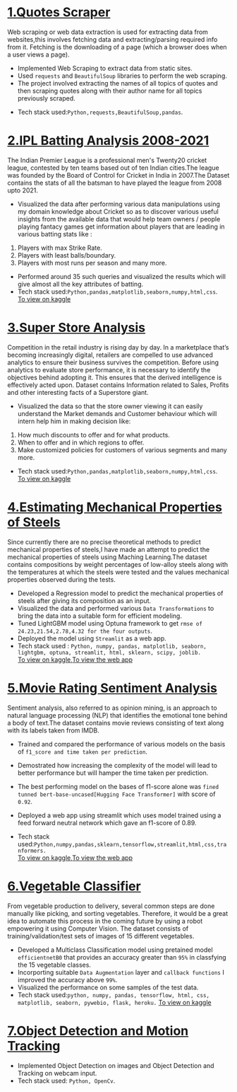 
# [1.Quotes Scraper](https://github.com/ashwinshetgaonka/Web-Quotes-Scraper)
Web scraping or web data extraction is used for extracting data from websites,this involves fetching data and extracting/parsing required info from it. Fetching is the downloading of a page (which a browser does when a user views a page).

* Implemented Web Scraping to extract data from static sites.
* Used `requests` and `BeautifulSoup` libraries to perform the web scraping.
* The project involved extracting the names of all topics of quotes and then scraping quotes along with their author name for all topics
  previously scraped.<br>
<!-- * Deployed the project using streamlit as a Web app. -->
* Tech stack used:`Python,requests,BeautifulSoup,pandas`.<br>
<!--   [To view the web app](https://share.streamlit.io/ashwinshetgnkar/web-quotes-scraper/main/app.py) -->

  



# [2.IPL Batting Analysis 2008-2021](https://github.com/ashwinshetgakar/Data-Visualization-Projects/tree/main/IPL%20Batting%20Analysis%202008-2021)                                      
 
The Indian Premier League is a professional men's Twenty20 cricket league, contested by ten teams based out of ten Indian cities.The league was founded by the Board of Control for Cricket in India in 2007.The Dataset contains the stats of all the batsman to have played the league from 2008 upto 2021.

* Visualized the data after performing various data manipulations using my domain knowledge about Cricket so as to discover various useful insights from the available data that would help team owners / people playing fantacy games get information about players that are leading in various batting stats like :
1. Players with max Strike Rate.
2. Players with least balls/boundary.
3. Players with most runs per season and many more.<br>
* Performed around 35 such queries and visualized the results which will give almost all the key attributes of batting.<br>
* Tech stack used:`Python,pandas,matplotlib,seaborn,numpy,html,css`.<br>
  [To view on kaggle](https://www.kaggle.com/code/ashwinshetgakar/ipl-batting-analysis-2008-2021)
  


# [3.Super Store Analysis](https://github.com/ashwinshgaonkar/Data-Visualization-Projects/tree/main/Super%20Store%20Analysis)
Competition in the retail industry is rising day by day. In a marketplace that’s becoming increasingly digital, retailers are compelled to use advanced analytics to ensure their business survives the competition. Before using analytics to evaluate store performance, 
it is necessary to identify the objectives behind adopting it. This ensures that the derived intelligence is effectively acted upon.
Dataset contains Information related to Sales, Profits and other interesting facts of a Superstore giant.

* Visualized the data so that the store owner viewing it can easily understand the Market demands and Customer behaviour which will intern help him in making decision like:

1. How much discounts to offer and for what products.
2. When to offer and in which regions to offer.
3. Make customized policies for customers of various segments and many more.<br>
*  Tech stack used:`Python,pandas,matplotlib,seaborn,numpy,html,css`.<br>
   [To view on kaggle](https://www.kaggle.com/co/ashwinshetonkar/super-store-analysis-data-visual-seaborn) 
   


<!-- # [4.Road Deaths Analysis](https://github.com/ashwihetgaonkar/Data-Visualization-Projects/tree/main/Road%20Deaths%20Analysis)
* The Dataset contains information of number of deaths in various regions of the World from 1990-2019,along with other data like historical population,region code,Side of driving.

* My objective for this Project was to visualize the available data to draw insights from it which are not perceived just by reading through an excel/csv file.
* Here I have visualized the number of deaths using various plots to gain various insights from the data.
* From this I can easily state the regions with maximum,mean deaths,year in which max deaths occured and many more.<br>
  [To view on kaggle](https://www.kaggle.com/code/ashhetgaonkar/road-deaths-data-visualization-seaborn) -->
  


# [4.Estimating Mechanical Properties of Steels](https://github.com/ashwsgaonkar/Estimate-Mechanical-Properties-of-Steel-compostions)
Since currently there are no precise theoretical methods to predict mechanical properties of steels,I have made an attempt to predict the mechanical properties of steels using Maching Learning.The dataset contains compositions by weight percentages of low-alloy steels along with the temperatures at which the steels were tested and the values mechanical properties observed during the tests. 

* Developed a Regression model to predict the mechanical properties of steels after giving its composition as an input.
* Visualized the data and performed various `Data Transformations` to bring the data into a suitable form for efficient modeling.
* Tuned LightGBM model using Optuna framework to get `rmse of 24.23,21.54,2.78,4.32 for the four outputs`.
* Deployed the model using `Streamlit` as a web app.
* Tech stack used : `Python, numpy, pandas, matplotlib, seaborn, lightgbm, optuna, streamlit, html, sklearn, scipy, joblib.`<br>
  [To view on kaggle](https://www.kaggle.com/code/ashwigaonkar/mech-prop-lightgbm-optuna),[To view the web app](https://share.stmlit.io/ashwintgakar/estimate-mecnical-properties-of-steel-compostions/main/app.py)
 

# [5.Movie Rating Sentiment Analysis](https://github.com/ashwitgaonkar/Movie-Rating-Sentiment-Analysis)
Sentiment analysis, also referred to as opinion mining, is an approach to natural language processing (NLP) that identifies the emotional tone behind a body of text.The dataset contains movie reviews consisting of text along with its labels taken from IMDB.
* Trained and compared the performance of various models on the basis of `f1_score and time taken per prediction`.

* Demostrated how increasing the complexity of the model will lead to better performance but will hamper the time taken per prediction.
* The best performing model on the bases of f1-score alone was `fined tunned bert-base-uncased[Hugging Face Transformer]` with score of `0.92`.
* Deployed a web app using streamlit which uses model trained using a feed forward neutral network which gave an f1-score of 0.89.
* Tech stack used:`Python,numpy,pandas,sklearn,tensorflow,streamlit,html,css,tranformers.`<br>
  [To view on kaggle](https://www.kaggle.com/code/ashshetgaonkar/movie-rating-sentiment-analysis),[To view the web app](https://share.streamlit.io/ashwinsheonkar/movie-rating-sentiment-analysis/main/app.py)
  
  
  
# [6.Vegetable Classifier](https://github.com/ashwinaonkar/Vegetable-Classifier)
From vegetable production to delivery, several common steps are done manually like picking, and sorting vegetables.
Therefore, it would be a great idea to automate this process in the coming future by using a robot empowering it using Computer Vision.
The dataset consists of training/validation/test sets of images of 15 different vegetables.

* Developed a Multiclass Classification model using pretained model `efficientnetB0` that provides an accuracy greater than `95%` in classfying the 15 vegetable classes.
* Incorporting suitable `Data Augmentation` layer and `callback functions` I improved the accuracy above `99%`.
* Visualized the performance on some samples of the test data.<br>
* Tech stack used:`python, numpy, pandas, tensorflow, html, css, matplotlib, seaborn, pywebio, flask, heroku.`
  [To view on kaggle](https://www.kaggle.com/code/ashwigaonkar/vegetable-clf-transfer-learning-error-analysis)

# [7.Object Detection and Motion Tracking](https://github.com/ashwinshetgaonkar/Object-Detection-and-Motion-Tracking)
* Implemented Object Detection on images and Object Detection and Tracking on webcam input.
* Tech stack used: `Python, OpenCv`.

<!-- # [8.Fake News Classifier](https://github.com/ashwinshetgaonkar/Fake-News-Classifier)
* In today's world which contains a lot of digital data it will be very beneficial to have some kind of an software that will help us in descriminating between Fake and Real News with some given constraints.
* The dataset contains news instances with title and text along with its labels taken from various sources.
* My objective for this project was to train and compare the performance of various models on the basis of f1_score and time taken per prediction.
* Here I have demostrated how increasing the complexity of the model will lead to better performance but will hamper the time taken per prediction.
* Build an web app using streamlit which uses model trained using a feed forward neutral network.<br>
  [To view on kaggle](https://www.kaggle.com/code/ashwinshetgaonkar/fake-news-classifier-nb-bert),[To view the web app](https://share.streamlit.io/ashwinshetgaonkar/fake-news-classifier/main/app.py) -->
